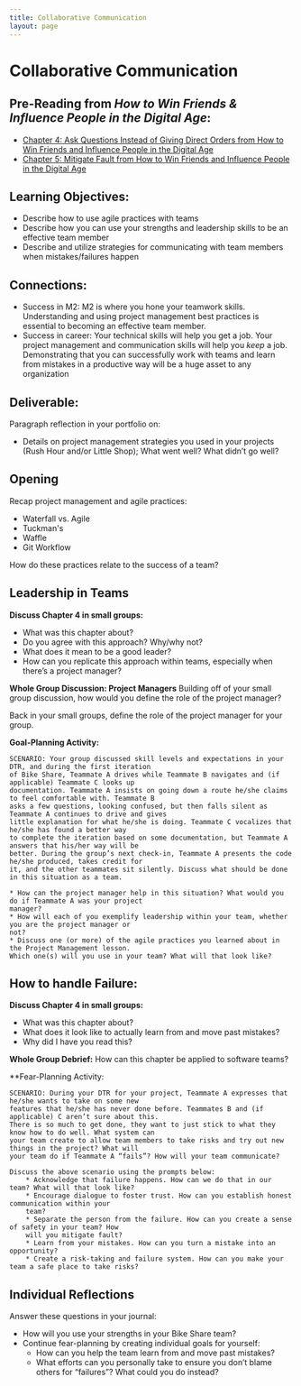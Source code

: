 ```yaml
---
title: Collaborative Communication
layout: page
---
```


# Collaborative Communication

## Pre-Reading from *How to Win Friends & Influence People in the Digital Age*:

* [Chapter 4: Ask Questions Instead of Giving Direct Orders from How to Win Friends and Influence People in the Digital Age](../files/Chapter%204%20Ask%20Questions%20Instead%20of%20Giving%20Direct%20Orders.pdf)
* [Chapter 5: Mitigate Fault from How to Win Friends and Influence People in the Digital Age](../files/Chapter%205%20Mitigate%20Fault.pdf)

## Learning Objectives:

* Describe how to use agile practices with teams
* Describe how you can use your strengths and leadership skills to be an effective team member
* Describe and utilize strategies for communicating with team members when mistakes/failures happen

## Connections:
* Success in M2: M2 is where you hone your teamwork skills. Understanding and using project management best practices is essential to becoming an effective team member.
* Success in career: Your technical skills will help you get a job. Your project management and communication skills will help you *keep* a job. Demonstrating that you can successfully work with teams and learn from mistakes in a productive way will be a huge asset to any organization

## Deliverable:
Paragraph reflection in your portfolio on:

* Details on project management strategies you used in your projects (Rush Hour and/or Little Shop); What went well? What didn’t go well?

## Opening
Recap project management and agile practices:

* Waterfall vs. Agile
* Tuckman's
* Waffle
* Git Workflow

How do these practices relate to the success of a team?

## Leadership in Teams
**Discuss Chapter 4 in small groups:**

* What was this chapter about?
* Do you agree with this approach? Why/why not?
* What does it mean to be a good leader?
* How can you replicate this approach within teams, especially when there’s a project manager?

**Whole Group Discussion: Project Managers**
Building off of your small group discussion, how would you define the role of the project manager?

Back in your small groups, define the role of the project manager for your group. 

**Goal-Planning Activity:**

	SCENARIO: Your group discussed skill levels and expectations in your DTR, and during the first iteration 
	of Bike Share, Teammate A drives while Teammate B navigates and (if applicable) Teammate C looks up 
	documentation. Teammate A insists on going down a route he/she claims to feel comfortable with. Teammate B 
	asks a few questions, looking confused, but then falls silent as Teammate A continues to drive and gives 
	little explanation for what he/she is doing. Teammate C vocalizes that he/she has found a better way 
	to complete the iteration based on some documentation, but Teammate A answers that his/her way will be 
	better. During the group’s next check-in, Teammate A presents the code he/she produced, takes credit for 
	it, and the other teammates sit silently. Discuss what should be done in this situation as a team. 
	
	* How can the project manager help in this situation? What would you do if Teammate A was your project 
	manager?
	* How will each of you exemplify leadership within your team, whether you are the project manager or 
	not?
	* Discuss one (or more) of the agile practices you learned about in the Project Management lesson. 
	Which one(s) will you use in your team? What will that look like?

## How to handle Failure:
**Discuss Chapter 4 in small groups:**

* What was this chapter about?
* What does it look like to actually learn from and move past mistakes?
* Why did I have you read this?

**Whole Group Debrief:**
How can this chapter be applied to software teams?

**Fear-Planning Activity:

	SCENARIO: During your DTR for your project, Teammate A expresses that he/she wants to take on some new 
	features that he/she has never done before. Teammates B and (if applicable) C aren’t sure about this. 
	There is so much to get done, they want to just stick to what they know how to do well. What system can 
	your team create to allow team members to take risks and try out new things in the project? What will 
	your team do if Teammate A “fails”? How will your team communicate?
	
	Discuss the above scenario using the prompts below:
		* Acknowledge that failure happens. How can we do that in our team? What will that look like?
		* Encourage dialogue to foster trust. How can you establish honest communication within your 
		team?
		* Separate the person from the failure. How can you create a sense of safety in your team? How 
		will you mitigate fault?
		* Learn from your mistakes. How can you turn a mistake into an opportunity?
		* Create a risk-taking and failure system. How can you make your team a safe place to take risks?

## Individual Reflections
Answer these questions in your journal:

* How will you use your strengths in your Bike Share team?
* Continue fear-planning by creating individual goals for yourself:
	* How can you help the team learn from and move past mistakes?
	* What efforts can you personally take to ensure you don’t blame others for “failures”? What could you do instead?
